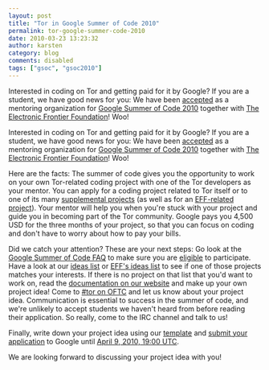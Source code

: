 ```yaml
---
layout: post
title: "Tor in Google Summer of Code 2010"
permalink: tor-google-summer-code-2010
date: 2010-03-23 13:23:32
author: karsten
category: blog
comments: disabled
tags: ["gsoc", "gsoc2010"]
---
```


Interested in coding on Tor and getting paid for it by Google? If you are a student, we have good news for you: We have been [accepted](http://socghop.appspot.com/gsoc/program/accepted_orgs/google/gsoc2010) as a mentoring organization for [Google Summer of Code 2010](http://socghop.appspot.com/gsoc/program/home/google/gsoc2010) together with [The Electronic Frontier Foundation](https://www.eff.org/)! Woo!

<!-- more -->

Interested in coding on Tor and getting paid for it by Google? If you are a student, we have good news for you: We have been [accepted](http://socghop.appspot.com/gsoc/program/accepted_orgs/google/gsoc2010) as a mentoring organization for [Google Summer of Code 2010](http://socghop.appspot.com/gsoc/program/home/google/gsoc2010) together with [The Electronic Frontier Foundation](https://www.eff.org/)! Woo!

Here are the facts: The summer of code gives you the opportunity to work on your own Tor-related coding project with one of the Tor developers as your mentor. You can apply for a coding project related to Tor itself or to one of its many [supplemental projects](https://www.torproject.org/projects/) (as well as for an [EFF-related project](https://www.eff.org/gsoc2010)). Your mentor will help you when you're stuck with your project and guide you in becoming part of the Tor community. Google pays you 4,500 USD for the three months of your project, so that you can focus on coding and don't have to worry about how to pay your bills.

Did we catch your attention? These are your next steps: Go look at the [Google Summer of Code FAQ](http://socghop.appspot.com/document/show/gsoc_program/google/gsoc2010/faqs) to make sure you are [eligible](http://socghop.appspot.com/document/show/gsoc_program/google/gsoc2010/faqs#eligibility) to participate. Have a look at our [ideas list](https://www.torproject.org/gsoc.html.en#Ideas) or [EFF's ideas list](https://www.eff.org/gsoc2010) to see if one of those projects matches your interests. If there is no project on that list that you'd want to work on, read the [documentation on our website](https://www.torproject.org/documentation.html.en) and make up your own project idea! Come to [\#tor on OFTC](irc://irc.oftc.net/tor/) and let us know about your project idea. Communication is essential to success in the summer of code, and we're unlikely to accept students we haven't heard from before reading their application. So really, come to the IRC channel and talk to us!

Finally, write down your project idea using our [template](https://www.torproject.org/gsoc#Template) and [submit your application](http://socghop.appspot.com/document/show/gsoc_program/google/gsoc2010/faqs#student_apply) to Google until [April 9, 2010, 19:00 UTC](//socghop.appspot.com/document/show/gsoc_program/google/gsoc2010/faqs#timeline).

We are looking forward to discussing your project idea with you!
